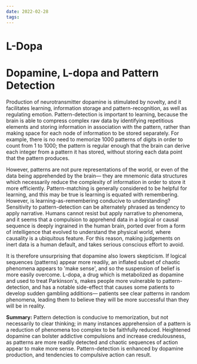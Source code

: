 ```yaml
---
date: 2022-02-28
tags:
---
```

# L-Dopa

# Dopamine, L-dopa and Pattern Detection
Production of neurotransmitter dopamine is stimulated by novelty, and it facilitates learning, information storage and pattern-recognition, as well as regulating emotion. Pattern-detection is important to learning, because the brain is able to compress complex raw data by identifying repetitious elements and storing information in association with the pattern, rather than making space for each node of information to be stored separately. For example, there is no need to memorize 1000 patterns of digits in order to count from 1 to 1000; the pattern is regular enough that the brain can derive each integer from a pattern it has stored, without storing each data point that the pattern produces. 

However, patterns are not pure representations of the world, or even of the data being apprehended by the brain— they are mnemonic data structures which necessarily reduce the complexity of information in order to store it more efficiently. Pattern-matching is generally considered to be helpful for learning, and this may be true is learning is equated with remembering. However, is learning-as-remembering conducive to understanding? Sensitivity to pattern-detection can be alternately phrased as tendency to apply narrative. Humans cannot resist but apply narrative to phenomena, and it seems that a compulsion to apprehend data in a logical or causal sequence is deeply ingrained in the human brain, ported over from a form of intelligence that evolved to understand the physical world, where causality is a ubiquitous feature. For this reason, making judgements on inert data is a human default, and takes serious conscious effort to avoid.

It is therefore unsurprising that dopamine also lowers skepticism. If logical sequences (patterns) appear more readily, an inflated subset of chaotic phenomena appears to 'make sense', and so the suspension of belief is more easily overcome. L-dopa, a drug which is metabolized as dopamine and used to treat Parkinson's, makes people more vulnerable to pattern-detection, and has a notable side-effect that causes some patients to develop sudden gambling additions— patients see clear patterns in random phenomena, leading them to believe they will be more successful than they will be in reality.

 **Summary:** Pattern detection is conducive to memorization, but not necessarily to clear thinking; in many instances apprehension of a pattern is a reduction of phenomena too complex to be faithfully reduced. Heightened dopamine can bolster addictive compulsions and increase credulousness, as patterns are more readily detected and chaotic sequences of action appear to make more sense. Pattern-detection is enhanced by dopamine production, and tendencies to compulsive action can result. 
